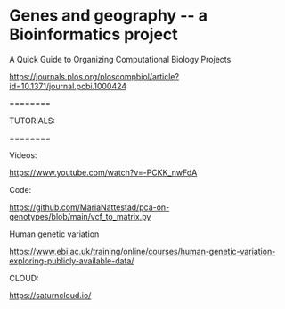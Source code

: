 # Genes and geography -- a Bioinformatics project


A Quick Guide to Organizing Computational Biology Projects

https://journals.plos.org/ploscompbiol/article?id=10.1371/journal.pcbi.1000424


========

TUTORIALS:

========

  Videos:
  
  https://www.youtube.com/watch?v=-PCKK_nwFdA
  
  Code:
  
  https://github.com/MariaNattestad/pca-on-genotypes/blob/main/vcf_to_matrix.py

  Human genetic variation

  https://www.ebi.ac.uk/training/online/courses/human-genetic-variation-exploring-publicly-available-data/


CLOUD:

  https://saturncloud.io/
